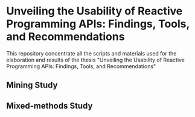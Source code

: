 # Unveiling the Usability of Reactive Programming APIs: Findings, Tools, and Recommendations

This repository concentrate all the scripts and materials used for the elaboration and results of the thesis "Unveiling the Usability of Reactive Programming APIs: Findings, Tools, and Recommendations"

## Mining Study


## Mixed-methods Study

